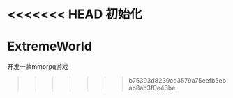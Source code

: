 <<<<<<< HEAD
初始化
=======
# ExtremeWorld
开发一款mmorpg游戏
>>>>>>> b75393d8239ed3579a75eefb5ebab8ab3f0e43be
